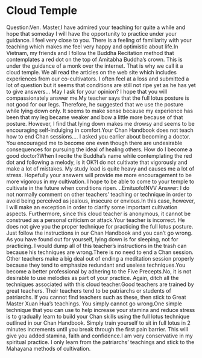# Cloud Temple

Question:Ven. Master,I have admired your teaching for quite a while and hope that someday I will have the opportunity to practice under your guidance. I feel very close to you. There is a feeling of familiarity with your teaching which makes me feel very happy and optimistic about life.​In Vietnam, my friends and I follow the Buddha Recitation method that contemplates a red dot on the top of Amitabha Buddha’s crown. This is under the guidance of a monk over the internet. That is why we call it a cloud temple.      We all read the articles on the web site which includes experiences from our co-cultivators. I often feel at a loss and submitted a lot of question but it seems that conditions are still not ripe yet as he has yet to give answers… May I ask for your opinion? I hope that you will compassionately answer me.​My teacher says that the full lotus posture is not good for our legs. Therefore, he suggested that we use the posture while lying down only. It seems to make sense because my experience has been that my leg became weaker and bow a little more because of that posture. However, I find that lying down makes me drowsy and seems to be encouraging self-indulging in comfort.Your Chan Handbook does not teach how to end Chan sessions.… I asked you earlier about becoming a doctor. You encouraged me to become one even though there are undesirable consequences for pursuing the ideal of healing others. How do I become a good doctor?When I recite the Buddha’s name while contemplating the red dot and following a melody, is it OK?I do not cultivate that vigorously and make a lot of mistakes. My study load is quite heavy and causes me a lot of stress. Hopefully your answers will provide me more encouragement to be more vigorous in my cultivation. I hope to be able to come to your temple to cultivate in the future when conditions ripen. ..Emituofo!​NVV  Answer: I do not normally comment on other teachers’ teaching or technique in order to avoid being perceived as jealous, insecure or envious.In this case, however, I will make an exception in order to clarify some important cultivation aspects. Furthermore, since this cloud teacher is anonymous, it cannot be construed as a personal criticism or attack.Your teacher is incorrect. He does not give you the proper technique for practicing the full lotus posture. Just follow the instructions in our Chan Handbook and you can’t go wrong. As you have found out for yourself, lying down is for sleeping, not for practicing. I would dump all of this teacher’s instructions in the trash can because his techniques are wrong.There is no need to end a Chan session. Other teachers make a big deal out of ending a meditation session properly because they tend to emphasize redundant and useless techniques.You become a better professional by adhering to the Five Precepts.No, it is not desirable to use melodies as part of your practice. Again, ditch all the techniques associated with this cloud teacher.Good teachers are trained by great teachers. Their teachers tend to be patriarchs or students of patriarchs. If you cannot find teachers such as these, then stick to Great Master Xuan Hua’s teachings. You simply cannot go wrong.One simple technique that you can use to help increase your stamina and reduce stress is to gradually learn to build your Chan skills using the full lotus technique outlined in our Chan Handbook. Simply train yourself to sit in full lotus in 2 minutes increments until you break through the first pain barrier. This will give you added stamina, faith and confidence.I am very conservative in my spiritual practice. I only learn from the patriarchs’ teachings and stick to the Mahayana methods of cultivation.